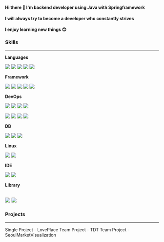 
#### Hi there  👋 I'm backend developer using Java with Springframework 

#### I will always try to become a developer who constantly strives

**I enjoy learning new things 😊**


### Skills 
-------------------
**Languages**

<img src="https://img.shields.io/badge/java-007396?style=for-the-badge&logo=java&logoColor=white"> <img src="https://img.shields.io/badge/Python-3776AB?style=for-the-badge&logo=Python&logoColor=white"> <img src="https://img.shields.io/badge/JavaScript-F7DF1E?style=for-the-badge&logo=JavaScript&logoColor=white">  <img src="https://img.shields.io/badge/html5-E34F26?style=for-the-badge&logo=javascript&logoColor=white"> <img src="https://img.shields.io/badge/css-1572B6?style=for-the-badge&logo=css3&logoColor=white"> 

**Framework** 

<img src="https://img.shields.io/badge/springboot-6DB33F?style=for-the-badge&logo=springboot&logoColor=white"> <img src="https://img.shields.io/badge/spring data jpa-6DB33F?style=for-the-badge&logo=springdatajpat&logoColor=white"> <img src="https://img.shields.io/badge/Spring Security-6DB33F?style=for-the-badge&logo=Spring Security&logoColor=white"> <img src="https://img.shields.io/badge/Spring Batch-6DB33F?style=for-the-badge&logo=Spring Batch&logoColor=white"> <img src="https://img.shields.io/badge/Flask-000000?style=for-the-badge&logo=Flask&logoColor=white">

**DevOps** 

<img src="https://img.shields.io/badge/git-F05032?style=for-the-badge&logo=git&logoColor=white"> <img src="https://img.shields.io/badge/GitHub Actions-2088FF?style=for-the-badge&logo=GitHub Actions&logoColor=white"> <img src="https://img.shields.io/badge/GitHub-181717?style=for-the-badge&logo=GitHub&logoColor=white"> <img src="https://img.shields.io/badge/codedeploy-4053D6?style=for-the-badge&logo=codedeploy&logoColor=white">

<img src="https://img.shields.io/badge/Amazon EC2-FF9900?style=for-the-badge&logo=Amazon EC2&logoColor=white"> <img src="https://img.shields.io/badge/Amazon ECS-FF9900?style=for-the-badge&logo=Amazon ECS&logoColor=white"> <img src="https://img.shields.io/badge/Amazon ECR-FF9900?style=for-the-badge&logo=Amazon ECR&logoColor=white"> <img src="https://img.shields.io/badge/Docker-2496ED?style=for-the-badge&logo=Docker&logoColor=white">

**DB**

<img src="https://img.shields.io/badge/mysql-1572B6?style=for-the-badge&logo=mysql&logoColor=white"> <img src="https://img.shields.io/badge/MariaDB-003545?style=for-the-badge&logo=MariaDB&logoColor=white"> <img src="https://img.shields.io/badge/Redis-DC382D?style=for-the-badge&logo=Redis&logoColor=white"> 


**Linux** 

<img src="https://img.shields.io/badge/ubuntu-FCC624?style=for-the-badge&logo=ubuntu&logoColor=black"> <img src="https://img.shields.io/badge/CentOS-262577?style=for-the-badge&logo=CentOS&logoColor=black">


**IDE** 

<img src="https://img.shields.io/badge/IntelliJ IDEA-1572B6?style=for-the-badge&logo=IntelliJ IDEA&logoColor=white"> <img src="https://img.shields.io/badge/Visual Studio Code-1572B6?style=for-the-badge&logo=Visual Studio Code&logoColor=white"> 


**Library** 

<img src="https://img.shields.io/badge/thymeleaf-47A248?style=for-the-badge&logo=thymeleaf&logoColor=white"> <img src="https://img.shields.io/badge/query dsl-3776AB?style=for-the-badge&logo=query dsl&logoColor=white"> 
-----------

### Projects
-------------------
Single Project - LovePlace
Team Project - TDT
Team Project - SeoulMarketVisualization

